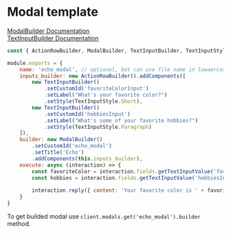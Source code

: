 # Modal template
[ModalBuilder Documentation](https://discord.js.org/#/docs/builders/main/class/ModalBuilder)<br>
[TextInputBuilder Documentation](https://discord.js.org/#/docs/builders/main/class/TextInputBuilder)

```javascript
const { ActionRowBuilder, ModalBuilder, TextInputBuilder, TextInputStyle } = require('discord.js');

module.exports = {
    name: 'echo_modal', // optional, bot can use file name in lowaercase
    inputs_builder: new ActionRowBuilder().addComponents([
        new TextInputBuilder()
			.setCustomId('favoriteColorInput')
			.setLabel("What's your favorite color?")
			.setStyle(TextInputStyle.Short),
        new TextInputBuilder()
			.setCustomId('hobbiesInput')
			.setLabel("What's some of your favorite hobbies?")
			.setStyle(TextInputStyle.Paragraph)
    ]),
    builder: new ModalBuilder()
		.setCustomId('echo_modal')
		.setTitle('Echo')
        .addComponents(this.inputs_builder),
    execute: async (interaction) => {
        const favoriteColor = interaction.fields.getTextInputValue('favoriteColorInput');
        const hobbies = interaction.fields.getTextInputValue('hobbiesInput');
        
        interaction.reply({ content: 'Your favorite color is ' + favoriteColor + ' and your hobbies are ' + hobbies, ephemeral: true });
    }
}
```

To get builded modal use `client.modals.get('echo_modal').builder` method.